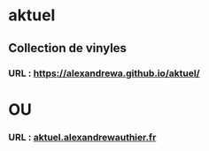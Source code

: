 # aktuel
## Collection de vinyles
### URL : https://alexandrewa.github.io/aktuel/
# OU
### URL : [aktuel.alexandrewauthier.fr](www.aktuel.alexandrewauthier.fr)
